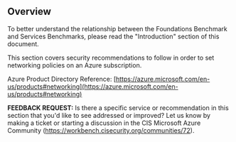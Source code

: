 ## Overview

To better understand the relationship between the Foundations Benchmark and Services Benchmarks, please read the "Introduction" section of this document.

This section covers security recommendations to follow in order to set networking policies on an Azure subscription.

Azure Product Directory Reference: [https://azure.microsoft.com/en-us/products#networking](https://azure.microsoft.com/en-us/products#networking)

**FEEDBACK REQUEST:** Is there a specific service or recommendation in this section that you'd like to see addressed or improved? Let us know by making a ticket or starting a discussion in the CIS Microsoft Azure Community (https://workbench.cisecurity.org/communities/72).
